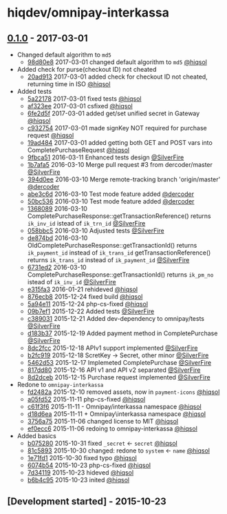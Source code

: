 # hiqdev/omnipay-interkassa

## [0.1.0] - 2017-03-01

- Changed default algorithm to `md5`
    - [98d80e8] 2017-03-01 changed default algorithm to `md5` [@hiqsol]
- Added check for purse(checkout ID) not cheated
    - [20ad913] 2017-03-01 added check for checkout ID not cheated, returning time in ISO [@hiqsol]
- Added tests
    - [5a22178] 2017-03-01 fixed tests [@hiqsol]
    - [af323ee] 2017-03-01 csfixed [@hiqsol]
    - [6fe2d5f] 2017-03-01 added get/set unified secret in Gateway [@hiqsol]
    - [c932754] 2017-03-01 made signKey NOT required for purchase request [@hiqsol]
    - [19ad484] 2017-03-01 added getting both GET and POST vars into CompletePurchaseRequest [@hiqsol]
    - [9fbca51] 2016-03-11 Enhanced tests design [@SilverFire]
    - [1b7afa5] 2016-03-10 Merge pull request #3 from dercoder/master [@SilverFire]
    - [394d0ee] 2016-03-10 Merge remote-tracking branch 'origin/master' [@dercoder]
    - [abe3c6d] 2016-03-10 Test mode feature added [@dercoder]
    - [50bc536] 2016-03-10 Test mode feature added [@dercoder]
    - [1368089] 2016-03-10 CompletePurchaseResponse::getTransactionReference() returns `ik_inv_id` istead of `ik_trn_id` [@SilverFire]
    - [058bbc5] 2016-03-10 Adjusted tests [@SilverFire]
    - [de874bd] 2016-03-10 OldCompletePurchaseResponse::getTransactionId() returns `ik_payment_id` instead of `ik_trans_id` getTransactionReference() returns `ik_trans_id` instead of `ik_payment_id` [@SilverFire]
    - [6731ed2] 2016-03-10 CompletePurchaseResponse::getTransactionId() returns `ik_pm_no` istead of `ik_inv_id` [@SilverFire]
    - [e315fa3] 2016-01-21 rehideved [@hiqsol]
    - [876ecb8] 2015-12-24 fixed build [@hiqsol]
    - [5a94e11] 2015-12-24 php-cs-fixed [@hiqsol]
    - [09b7ef1] 2015-12-22 Added tests [@SilverFire]
    - [c389031] 2015-12-21 Added dev-dependency to omnipay/tests [@SilverFire]
    - [d183b37] 2015-12-19 Added payment method in CompletePurchase [@SilverFire]
    - [8dc2fcc] 2015-12-18 APIv1 support implemented [@SilverFire]
    - [b2fc919] 2015-12-18 ScretKey -> Secret, other minor [@SilverFire]
    - [5462d53] 2015-12-17 Implemeted CompletePurchase [@SilverFire]
    - [817dd80] 2015-12-16 API v1 and API v2 separated [@SilverFire]
    - [8d2dceb] 2015-12-15 Purchase request implemented [@SilverFire]
- Redone to `omnipay-interkassa`
    - [fd2482a] 2015-12-10 removed assets, now in `payment-icons` [@hiqsol]
    - [a05fd52] 2015-11-11 php-cs-fixed [@hiqsol]
    - [c61f3f6] 2015-11-11 - Omnipay/interkassa namespace [@hiqsol]
    - [d18d6ea] 2015-11-11 + Omnipay\interkassa namespace [@hiqsol]
    - [3756a75] 2015-11-06 changed license to MIT [@hiqsol]
    - [ef0ecc6] 2015-11-06 redoing to omnipay-interkassa [@hiqsol]
- Added basics
    - [b075280] 2015-10-31 fixed `_secret` <- `secret` [@hiqsol]
    - [81c5893] 2015-10-30 changed: redone to `system` <- `name` [@hiqsol]
    - [1e71fd1] 2015-10-30 fixed typo [@hiqsol]
    - [6074b54] 2015-10-23 php-cs-fixed [@hiqsol]
    - [7d34119] 2015-10-23 hideved [@hiqsol]
    - [b6b4c95] 2015-10-23 inited [@hiqsol]

## [Development started] - 2015-10-23

[@dercoder]: https://github.com/dercoder
[alexander.fedra@gmail.com]: https://github.com/dercoder
[@hiqsol]: https://github.com/hiqsol
[sol@hiqdev.com]: https://github.com/hiqsol
[@SilverFire]: https://github.com/SilverFire
[d.naumenko.a@gmail.com]: https://github.com/SilverFire
[@tafid]: https://github.com/tafid
[andreyklochok@gmail.com]: https://github.com/tafid
[@BladeRoot]: https://github.com/BladeRoot
[bladeroot@gmail.com]: https://github.com/BladeRoot
[e315fa3]: https://github.com/hiqdev/omnipay-interkassa/commit/e315fa3
[876ecb8]: https://github.com/hiqdev/omnipay-interkassa/commit/876ecb8
[5a94e11]: https://github.com/hiqdev/omnipay-interkassa/commit/5a94e11
[09b7ef1]: https://github.com/hiqdev/omnipay-interkassa/commit/09b7ef1
[c389031]: https://github.com/hiqdev/omnipay-interkassa/commit/c389031
[d183b37]: https://github.com/hiqdev/omnipay-interkassa/commit/d183b37
[8dc2fcc]: https://github.com/hiqdev/omnipay-interkassa/commit/8dc2fcc
[b2fc919]: https://github.com/hiqdev/omnipay-interkassa/commit/b2fc919
[5462d53]: https://github.com/hiqdev/omnipay-interkassa/commit/5462d53
[817dd80]: https://github.com/hiqdev/omnipay-interkassa/commit/817dd80
[8d2dceb]: https://github.com/hiqdev/omnipay-interkassa/commit/8d2dceb
[fd2482a]: https://github.com/hiqdev/omnipay-interkassa/commit/fd2482a
[a05fd52]: https://github.com/hiqdev/omnipay-interkassa/commit/a05fd52
[c61f3f6]: https://github.com/hiqdev/omnipay-interkassa/commit/c61f3f6
[d18d6ea]: https://github.com/hiqdev/omnipay-interkassa/commit/d18d6ea
[3756a75]: https://github.com/hiqdev/omnipay-interkassa/commit/3756a75
[ef0ecc6]: https://github.com/hiqdev/omnipay-interkassa/commit/ef0ecc6
[b075280]: https://github.com/hiqdev/omnipay-interkassa/commit/b075280
[81c5893]: https://github.com/hiqdev/omnipay-interkassa/commit/81c5893
[1e71fd1]: https://github.com/hiqdev/omnipay-interkassa/commit/1e71fd1
[6074b54]: https://github.com/hiqdev/omnipay-interkassa/commit/6074b54
[7d34119]: https://github.com/hiqdev/omnipay-interkassa/commit/7d34119
[b6b4c95]: https://github.com/hiqdev/omnipay-interkassa/commit/b6b4c95
[5a22178]: https://github.com/hiqdev/omnipay-interkassa/commit/5a22178
[af323ee]: https://github.com/hiqdev/omnipay-interkassa/commit/af323ee
[6fe2d5f]: https://github.com/hiqdev/omnipay-interkassa/commit/6fe2d5f
[c932754]: https://github.com/hiqdev/omnipay-interkassa/commit/c932754
[20ad913]: https://github.com/hiqdev/omnipay-interkassa/commit/20ad913
[98d80e8]: https://github.com/hiqdev/omnipay-interkassa/commit/98d80e8
[19ad484]: https://github.com/hiqdev/omnipay-interkassa/commit/19ad484
[9fbca51]: https://github.com/hiqdev/omnipay-interkassa/commit/9fbca51
[1b7afa5]: https://github.com/hiqdev/omnipay-interkassa/commit/1b7afa5
[394d0ee]: https://github.com/hiqdev/omnipay-interkassa/commit/394d0ee
[abe3c6d]: https://github.com/hiqdev/omnipay-interkassa/commit/abe3c6d
[50bc536]: https://github.com/hiqdev/omnipay-interkassa/commit/50bc536
[1368089]: https://github.com/hiqdev/omnipay-interkassa/commit/1368089
[058bbc5]: https://github.com/hiqdev/omnipay-interkassa/commit/058bbc5
[de874bd]: https://github.com/hiqdev/omnipay-interkassa/commit/de874bd
[6731ed2]: https://github.com/hiqdev/omnipay-interkassa/commit/6731ed2
[Under development]: https://github.com/hiqdev/omnipay-interkassa/releases
[0.1.0]: https://github.com/hiqdev/omnipay-interkassa/releases/tag/0.1.0
